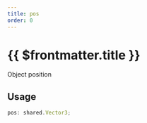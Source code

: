```yaml
---
title: pos
order: 0
---
```


# {{ $frontmatter.title }}

Object position

## Usage

```ts
pos: shared.Vector3;
```
